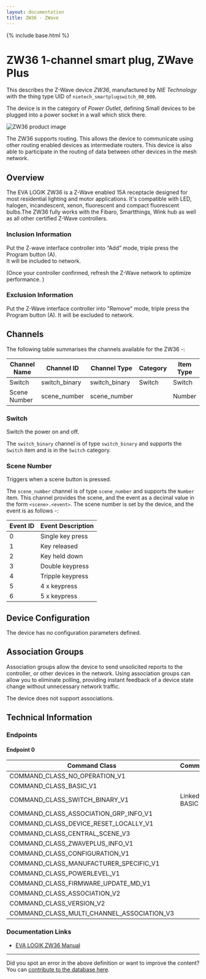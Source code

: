 ```yaml
---
layout: documentation
title: ZW36 - ZWave
---
```


{% include base.html %}

# ZW36 1-channel smart plug, ZWave Plus
This describes the Z-Wave device *ZW36*, manufactured by *NIE Technology* with the thing type UID of ```nietech_smartplugswitch_00_000```.

The device is in the category of *Power Outlet*, defining Small devices to be plugged into a power socket in a wall which stick there.

![ZW36 product image](https://opensmarthouse.org/zwavedatabase/1193/image/)


The ZW36 supports routing. This allows the device to communicate using other routing enabled devices as intermediate routers.  This device is also able to participate in the routing of data between other devices in the mesh network.

## Overview

The EVA LOGIK ZW36 is a Z-Wave enabled 15A receptacle designed for most residential lighting and motor applications. It's compatible with LED, halogen, incandescent, xenon, fluorescent and compact fluorescent bulbs.The ZW36 fully works with the Fibaro, Smartthings, Wink hub as well as all other certified Z-Wave controllers.

### Inclusion Information

Put the Z-wave interface controller into “Add” mode, triple press the Program button (A).  
It will be included to network.

(Once your controller confirmed, refresh the Z-Wave network to optimize performance. )

### Exclusion Information

Put the Z-Wave interface controller into "Remove" mode, triple press the Program button (A). It will be excluded to network.

## Channels

The following table summarises the channels available for the ZW36 -:

| Channel Name | Channel ID | Channel Type | Category | Item Type |
|--------------|------------|--------------|----------|-----------|
| Switch | switch_binary | switch_binary | Switch | Switch | 
| Scene Number | scene_number | scene_number |  | Number | 

### Switch
Switch the power on and off.

The ```switch_binary``` channel is of type ```switch_binary``` and supports the ```Switch``` item and is in the ```Switch``` category.

### Scene Number
Triggers when a scene button is pressed.

The ```scene_number``` channel is of type ```scene_number``` and supports the ```Number``` item.
This channel provides the scene, and the event as a decimal value in the form ```<scene>.<event>```. The scene number is set by the device, and the event is as follows -:

| Event ID | Event Description  |
|----------|--------------------|
| 0        | Single key press   |
| 1        | Key released       |
| 2        | Key held down      |
| 3        | Double keypress    |
| 4        | Tripple keypress   |
| 5        | 4 x keypress       |
| 6        | 5 x keypress       |



## Device Configuration

The device has no configuration parameters defined.

## Association Groups

Association groups allow the device to send unsolicited reports to the controller, or other devices in the network. Using association groups can allow you to eliminate polling, providing instant feedback of a device state change without unnecessary network traffic.

The device does not support associations.
## Technical Information

### Endpoints

#### Endpoint 0

| Command Class | Comment |
|---------------|---------|
| COMMAND_CLASS_NO_OPERATION_V1| |
| COMMAND_CLASS_BASIC_V1| |
| COMMAND_CLASS_SWITCH_BINARY_V1| Linked to BASIC|
| COMMAND_CLASS_ASSOCIATION_GRP_INFO_V1| |
| COMMAND_CLASS_DEVICE_RESET_LOCALLY_V1| |
| COMMAND_CLASS_CENTRAL_SCENE_V3| |
| COMMAND_CLASS_ZWAVEPLUS_INFO_V1| |
| COMMAND_CLASS_CONFIGURATION_V1| |
| COMMAND_CLASS_MANUFACTURER_SPECIFIC_V1| |
| COMMAND_CLASS_POWERLEVEL_V1| |
| COMMAND_CLASS_FIRMWARE_UPDATE_MD_V1| |
| COMMAND_CLASS_ASSOCIATION_V2| |
| COMMAND_CLASS_VERSION_V2| |
| COMMAND_CLASS_MULTI_CHANNEL_ASSOCIATION_V3| |

### Documentation Links

* [EVA LOGIK ZW36 Manual](https://www.opensmarthouse.org/zwavedatabase/1193/ZW36manual170412.pdf)

---

Did you spot an error in the above definition or want to improve the content?
You can [contribute to the database here](https://www.opensmarthouse.org/zwavedatabase/1193).
